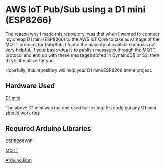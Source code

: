 # AWS IoT Pub/Sub using a D1 mini (ESP8266)

The reason why I made this repository, was that when I wanted to connect my cheap D1 mini (ESP8266) to the AWS IoT Core to take advantage of the MQTT protocol for Pub/Sub, I found the majority of available tutorials not very helpful. If your basic idea is to publish messages through the MQTT protocol and end up with these messages stored in DynamoDB or S3, then this is the place for you. 

Hopefully, this repository will help your D1 mini/ESP8266 home project.

## Hardware Used
[D1 mini](https://www.az-delivery.de/en/products/d1-mini?variant=28983931474)

The above D1 mini was the one used for testing this code but any D1 mini should work fine

## Required Arduino Libraries

[ESP8266WiFi](https://github.com/esp8266/Arduino)

[MQTT](https://github.com/256dpi/arduino-mqtt)

[ArduinoJson](https://github.com/arduino-libraries/Arduino_JSON)